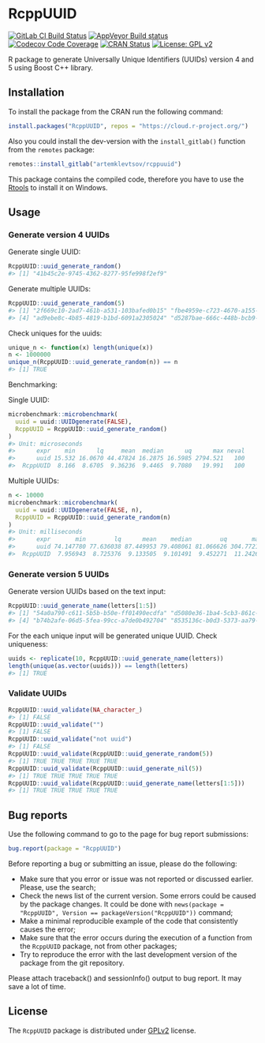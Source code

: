 
<!-- README.md is generated from README.Rmd. Please edit that file -->

# RcppUUID

<!-- badges: start -->

[![GitLab CI Build
Status](https://gitlab.com/artemklevtsov/rcppuuid/badges/master/pipeline.svg)](https://gitlab.com/artemklevtsov/rcppuuid/pipelines)
[![AppVeyor Build
status](https://ci.appveyor.com/api/projects/status/if9qot73i61ts59y?svg=true)](https://ci.appveyor.com/project/artemklevtsov/rcppuuid)
[![Codecov Code
Coverage](https://codecov.io/gl/artemklevtsov/rcppuuid/branch/master/graph/badge.svg)](https://codecov.io/gl/artemklevtsov/rcppuuid)
[![CRAN
Status](http://www.r-pkg.org/badges/version/RcppUUID)](https://cran.r-project.org/package=RcppUUID)
[![License: GPL
v2](https://img.shields.io/badge/License-GPL%20v2-blue.svg)](https://www.gnu.org/licenses/old-licenses/gpl-2.0.en.html)

<!-- badges: end -->

R package to generate Universally Unique Identifiers (UUIDs) version 4
and 5 using Boost C++ library.

## Installation

To install the package from the CRAN run the following command:

``` r
install.packages("RcppUUID", repos = "https://cloud.r-project.org/")
```

Also you could install the dev-version with the `install_gitlab()`
function from the `remotes` package:

``` r
remotes::install_gitlab("artemklevtsov/rcppuuid")
```

This package contains the compiled code, therefore you have to use the
[Rtools](https://cran.r-project.org/bin/windows/Rtools/) to install it
on Windows.

## Usage

### Generate version 4 UUIDs

Generate single UUID:

``` r
RcppUUID::uuid_generate_random()
#> [1] "41b45c2e-9745-4362-8277-95fe998f2ef9"
```

Generate multiple UUIDs:

``` r
RcppUUID::uuid_generate_random(5)
#> [1] "2f669c10-2ad7-461b-a531-103bafed0b15" "fbe4959e-c723-4670-a155-f440c753c509" "074c5472-b314-4e4f-9aab-88bfc72f030a"
#> [4] "ad9ebe8c-4b85-4819-b1bd-6091a2305024" "d5287bae-666c-448b-bcb9-2e41fc173540"
```

Check uniques for the uuids:

``` r
unique_n <- function(x) length(unique(x))
n <- 1000000
unique_n(RcppUUID::uuid_generate_random(n)) == n
#> [1] TRUE
```

Benchmarking:

Single UUID:

``` r
microbenchmark::microbenchmark(
  uuid = uuid::UUIDgenerate(FALSE),
  RcppUUID = RcppUUID::uuid_generate_random()
)
#> Unit: microseconds
#>      expr    min      lq     mean  median      uq      max neval
#>      uuid 15.532 16.0670 44.47824 16.2875 16.5985 2794.521   100
#>  RcppUUID  8.166  8.6705  9.36236  9.4465  9.7080   19.991   100
```

Multiple UUIDs:

``` r
n <- 10000
microbenchmark::microbenchmark(
  uuid = uuid::UUIDgenerate(FALSE, n),
  RcppUUID = RcppUUID::uuid_generate_random(n)
)
#> Unit: milliseconds
#>      expr       min        lq      mean    median        uq       max neval
#>      uuid 74.147780 77.636038 87.449953 79.408061 81.066626 304.77218   100
#>  RcppUUID  7.956943  8.725376  9.133505  9.101491  9.452271  11.24261   100
```

### Generate version 5 UUIDs

Generate version UUIDs based on the text input:

``` r
RcppUUID::uuid_generate_name(letters[1:5])
#> [1] "54a0a790-c611-5b5b-b50e-ff01490ecdfa" "d5080e36-1ba4-5cb3-861c-34b25868f7db" "33ed51b6-a330-5830-bda9-2bac09e15753"
#> [4] "b74b2afe-06d5-5fea-99cc-a7de0b492704" "8535136c-b0d3-5373-aa79-ab67d33a2a8e"
```

For the each unique input will be generated unique UUID. Check
uniqueness:

``` r
uuids <- replicate(10, RcppUUID::uuid_generate_name(letters))
length(unique(as.vector(uuids))) == length(letters)
#> [1] TRUE
```

### Validate UUIDs

``` r
RcppUUID::uuid_validate(NA_character_)
#> [1] FALSE
RcppUUID::uuid_validate("")
#> [1] FALSE
RcppUUID::uuid_validate("not uuid")
#> [1] FALSE
RcppUUID::uuid_validate(RcppUUID::uuid_generate_random(5))
#> [1] TRUE TRUE TRUE TRUE TRUE
RcppUUID::uuid_validate(RcppUUID::uuid_generate_nil(5))
#> [1] TRUE TRUE TRUE TRUE TRUE
RcppUUID::uuid_validate(RcppUUID::uuid_generate_name(letters[1:5]))
#> [1] TRUE TRUE TRUE TRUE TRUE
```

## Bug reports

Use the following command to go to the page for bug report submissions:

``` r
bug.report(package = "RcppUUID")
```

Before reporting a bug or submitting an issue, please do the following:

  - Make sure that you error or issue was not reported or discussed
    earlier. Please, use the search;
  - Check the news list of the current version. Some errors could be
    caused by the package changes. It could be done with `news(package =
    "RcppUUID", Version == packageVersion("RcppUUID"))` command;
  - Make a minimal reproducible example of the code that consistently
    causes the error;
  - Make sure that the error occurs during the execution of a function
    from the `RcppUUID` package, not from other packages;
  - Try to reproduce the error with the last development version of the
    package from the git repository.

Please attach traceback() and sessionInfo() output to bug report. It may
save a lot of time.

## License

The `RcppUUID` package is distributed under
[GPLv2](http://www.gnu.org/licenses/gpl-2.0.html) license.
